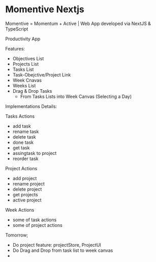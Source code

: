 # Momentive Nextjs

Momentive = Momentum + Active | Web App developed via NextJS &amp; TypeScript

Productivity App

Features:

* Objectives List
* Projects List
* Tasks List
* Task-Obejctive/Project Link
* Week Cnavas
* Weeks List
* Drag & Drop Tasks
  * From Tasks Lists into Week Canvas (Selecting a Day)

Implementations Details:

Tasks Actions

* add task
* rename task
* delete task
* done task
* get task
* assingtask to project
* reorder task

Project Actions

* add project
* rename project
* delete project
* get projects
* active project

Week Actions

* some of task actions
* some of project actions

Tomorrow;

* Do project feature: projectStore, ProjectUI
* Do Drag and Drop from task list to week canvas
* 





